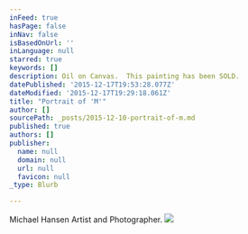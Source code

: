 ```yaml
---
inFeed: true
hasPage: false
inNav: false
isBasedOnUrl: ''
inLanguage: null
starred: true
keywords: []
description: Oil on Canvas.  This painting has been SOLD.
datePublished: '2015-12-17T19:53:28.077Z'
dateModified: '2015-12-17T19:29:18.061Z'
title: "Portrait of 'M'"
author: []
sourcePath: _posts/2015-12-10-portrait-of-m.md
published: true
authors: []
publisher:
  name: null
  domain: null
  url: null
  favicon: null
_type: Blurb

---
```

Michael Hansen Artist and Photographer.
![](https://s3-us-west-2.amazonaws.com/the-grid-img/p/e90bf84112039f3ceb1b522ca34ff227fad959e2.jpg)